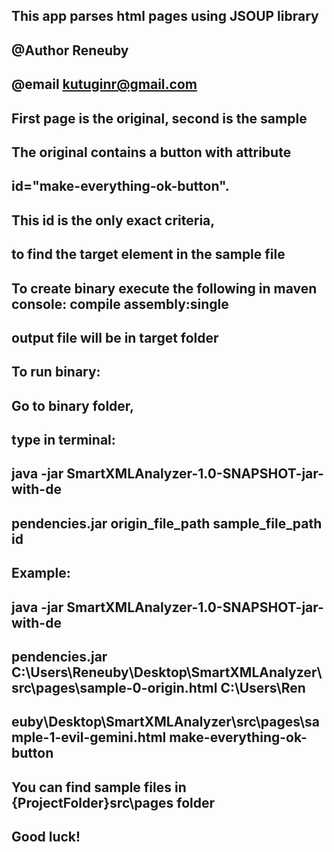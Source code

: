 ##  This app parses html pages using JSOUP library
##  @Author Reneuby
##  @email kutuginr@gmail.com
##  First page is the original, second is the sample 
##  The original contains a button with attribute 
##  id="make-everything-ok-button". 
##  This id is the only exact criteria, 
##  to find the target element in the sample file 
##
##  To create binary execute the following in maven console: compile assembly:single
##  output file will be in target folder
##
##  To run binary:
##  Go to binary folder,
##  type in terminal:
##  java -jar SmartXMLAnalyzer-1.0-SNAPSHOT-jar-with-de
##  pendencies.jar origin_file_path sample_file_path id
##
##  Example:
##  java -jar SmartXMLAnalyzer-1.0-SNAPSHOT-jar-with-de
##  pendencies.jar C:\Users\Reneuby\Desktop\SmartXMLAnalyzer\src\pages\sample-0-origin.html C:\Users\Ren
##  euby\Desktop\SmartXMLAnalyzer\src\pages\sample-1-evil-gemini.html make-everything-ok-button
##
##  You can find sample files in {ProjectFolder}src\pages folder
##
##  Good luck!
